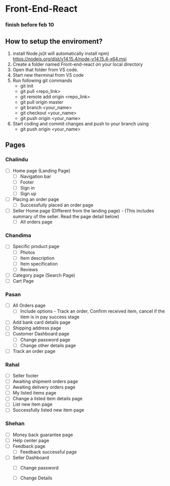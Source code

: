 # Front-End-React
### finish before feb 10

## How to setup the enviroment?

1. install Node.js(it will automatically install npm)
   https://nodejs.org/dist/v14.15.4/node-v14.15.4-x64.msi
2. Create a folder named Front-end-react on your local directory
3. Open that folder from VS code.
4. Start new therminal from VS code
5. Run following git commands 
      - git init
      - git pull <repo_link>
      - git remote add origin <repo_link>
      - git pull origin master
      - git branch <your_name>
      - git checkout <your_name>
      - git push origin <your_name>    
6. Start coding and commit changes and push to your branch using
      - git push origin <your_name>
      

## Pages

### Chalindu

- [ ] Home page (Landing Page)
   - [ ] Navigation bar
   - [ ] Footer
   - [ ] Sign in
   - [ ] Sign up
- [ ] Placing an order page
   - [ ] Successfully placed an order page
- [ ] Seller Home page (Different from the landing page) - (This includes summary of the seller. Read the page detail below) 
   - [ ] All orders page

### Chandima

- [ ] Specific product page
   - [ ] Photos
   - [ ] Item description
   - [ ] Item specification
   - [ ] Reviews
- [ ] Category page (Search Page)
- [ ] Cart Page

### Pasan
- [ ] All Orders page
   - [ ] Include options - Track an order, Confirm received item, cancel if the item is in pay success stage
- [ ] Add bank card details page
- [ ] Shipping address page
- [ ] Customer Dashboard page
   - [ ] Change password page
   - [ ] Change other details page
- [ ] Track an order page	

### Rahal

- [ ] Seller footer
- [ ] Awaiting shipment orders page
- [ ] Awaiting delivery orders page
- [ ] My listed items page
- [ ] Change a listed item details page
- [ ] List new item page
- [ ] Successfully listed new item page

### Shehan
- [ ] Money back guarantee page
- [ ] Help center page
- [ ] Feedback page
   - [ ] Feedback successful page
- [ ] Seller Dashboard
   - [ ] Change password
   - [ ] Change Details




